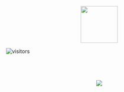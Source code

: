 <div id="header" align="center">
  <img src="https://media.giphy.com/media/v1.Y2lkPTc5MGI3NjExNW5paTk1NHl6OHgzMWlqaTRlb2k5cTRvMWo2enM1a2hiODNraWZxaCZlcD12MV9pbnRlcm5hbF9naWZfYnlfaWQmY3Q9cw/0kUT43S9OMN01u6mRG/giphy.gif" width="100"/>
</div>

![visitors](https://visitor-badge.laobi.icu/badge?page_id=SofiaGC009.SofiaGC009)

<br>

<h1 align="center">
<img src="https://readme-typing-svg.herokuapp.com/?size=35&center=true&vCenter=true&width=500&height=70&duration=4000&lines=Hi+there!;I'm+Sofia+Garcia+;Welcome+to+my+profile!+✨;"/>
  </h1>

<br>

<!--
**SofiaGC009/SofiaGC009** is a ✨ _special_ ✨ repository because its `README.md` (this file) appears on your GitHub profile.

Here are some ideas to get you started:

- 🔭 I’m currently working on ...
- 🌱 I’m currently learning ...
- 👯 I’m looking to collaborate on ...
- 🤔 I’m looking for help with ...
- 💬 Ask me about ...
- 📫 How to reach me: ...
- 😄 Pronouns: ...
- ⚡ Fun fact: ...
-->
